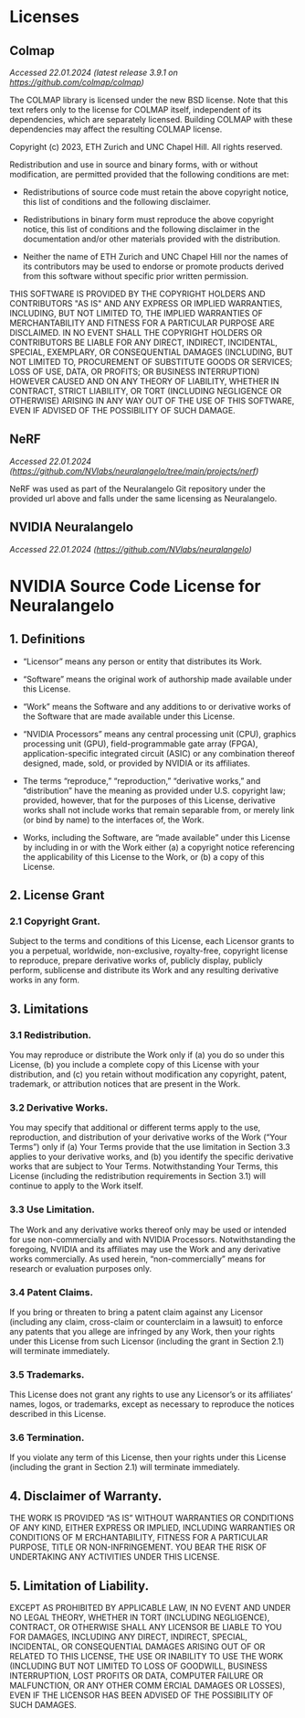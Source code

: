 # Licenses

## Colmap

*Accessed 22.01.2024 (latest release 3.9.1 on https://github.com/colmap/colmap)*

The COLMAP library is licensed under the new BSD license. Note that this text
refers only to the license for COLMAP itself, independent of its dependencies,
which are separately licensed. Building COLMAP with these dependencies may
affect the resulting COLMAP license.

Copyright (c) 2023, ETH Zurich and UNC Chapel Hill.
All rights reserved.

Redistribution and use in source and binary forms, with or without
modification, are permitted provided that the following conditions are met:

* Redistributions of source code must retain the above copyright
    notice, this list of conditions and the following disclaimer.

* Redistributions in binary form must reproduce the above copyright
    notice, this list of conditions and the following disclaimer in the
    documentation and/or other materials provided with the distribution.

* Neither the name of ETH Zurich and UNC Chapel Hill nor the names of
    its contributors may be used to endorse or promote products derived
    from this software without specific prior written permission.

THIS SOFTWARE IS PROVIDED BY THE COPYRIGHT HOLDERS AND CONTRIBUTORS "AS IS"
AND ANY EXPRESS OR IMPLIED WARRANTIES, INCLUDING, BUT NOT LIMITED TO, THE
IMPLIED WARRANTIES OF MERCHANTABILITY AND FITNESS FOR A PARTICULAR PURPOSE
ARE DISCLAIMED. IN NO EVENT SHALL THE COPYRIGHT HOLDERS OR CONTRIBUTORS BE
LIABLE FOR ANY DIRECT, INDIRECT, INCIDENTAL, SPECIAL, EXEMPLARY, OR
CONSEQUENTIAL DAMAGES (INCLUDING, BUT NOT LIMITED TO, PROCUREMENT OF
SUBSTITUTE GOODS OR SERVICES; LOSS OF USE, DATA, OR PROFITS; OR BUSINESS
INTERRUPTION) HOWEVER CAUSED AND ON ANY THEORY OF LIABILITY, WHETHER IN
CONTRACT, STRICT LIABILITY, OR TORT (INCLUDING NEGLIGENCE OR OTHERWISE)
ARISING IN ANY WAY OUT OF THE USE OF THIS SOFTWARE, EVEN IF ADVISED OF THE
POSSIBILITY OF SUCH DAMAGE.

## NeRF

*Accessed 22.01.2024 (https://github.com/NVlabs/neuralangelo/tree/main/projects/nerf)*

NeRF was used as part of the Neuralangelo Git repository under the provided url above and falls under the same licensing as Neuralangelo.

## NVIDIA Neuralangelo

*Accessed 22.01.2024 (https://github.com/NVlabs/neuralangelo)*

# NVIDIA Source Code License for Neuralangelo

## 1. Definitions 
 
- “Licensor” means any person or entity that distributes its Work. 

-  “Software” means the original work of authorship made available under this License. 

-  “Work” means the Software and any additions to or derivative works of the Software that are made available under this License. 

-  “NVIDIA Processors” means any central processing unit (CPU), graphics processing unit (GPU), field-programmable gate array (FPGA), application-specific integrated circuit (ASIC) or any combination thereof designed, made, sold, or provided by NVIDIA or its affiliates. 

-  The terms “reproduce,” “reproduction,” “derivative works,” and “distribution” have the meaning as provided under U.S. copyright law; provided, however, that for the purposes of this License, derivative works shall not include works that remain separable from, or merely link (or bind by name) to the interfaces of, the Work. 

-  Works, including the Software, are “made available” under this License by including in or with the Work either (a) a copyright notice referencing the applicability of this License to the Work, or (b) a copy of this License. 

## 2. License Grant 

### 2.1 Copyright Grant. 

Subject to the terms and conditions of this License, each Licensor grants to you a perpetual, worldwide, non-exclusive, royalty-free, copyright license to reproduce, prepare derivative works of, publicly display, publicly perform, sublicense and distribute its Work and any resulting derivative works in any form.

## 3. Limitations

### 3.1 Redistribution. 

You may reproduce or distribute the Work only if (a) you do so under this License, (b) you include a complete copy of this License with your distribution, and (c) you retain without modification any copyright, patent, trademark, or attribution notices that are present in the Work.

### 3.2 Derivative Works.

You may specify that additional or different terms apply to the use, reproduction, and distribution of your derivative works of the Work (“Your Terms”) only if (a) Your Terms provide that the use limitation in Section 3.3 applies to your derivative works, and (b) you identify the specific derivative works that are subject to Your Terms. Notwithstanding Your Terms, this License (including the redistribution requirements in Section 3.1) will continue to apply to the Work itself.
 
### 3.3 Use Limitation.

The Work and any derivative works thereof only may be used or intended for use non-commercially and with NVIDIA Processors. Notwithstanding the foregoing, NVIDIA and its affiliates may use the Work and any derivative works commercially. As used herein, “non-commercially” means for research or evaluation purposes only.

### 3.4 Patent Claims.

If you bring or threaten to bring a patent claim against any Licensor (including any claim, cross-claim or counterclaim in a lawsuit) to enforce any patents that you allege are infringed by any Work, then your rights under this License from such Licensor (including the grant in Section 2.1) will terminate immediately.

### 3.5 Trademarks.

This License does not grant any rights to use any Licensor’s or its affiliates’ names, logos, or trademarks, except as necessary to reproduce the notices described in this License.

### 3.6 Termination.

If you violate any term of this License, then your rights under this License (including the grant in Section 2.1) will terminate immediately.

## 4. Disclaimer of Warranty. 

THE WORK IS PROVIDED “AS IS” WITHOUT WARRANTIES OR CONDITIONS OF ANY KIND, EITHER EXPRESS OR IMPLIED, INCLUDING WARRANTIES OR CONDITIONS OF M ERCHANTABILITY, FITNESS FOR A PARTICULAR PURPOSE, TITLE OR NON-INFRINGEMENT. YOU BEAR THE RISK OF UNDERTAKING ANY ACTIVITIES UNDER THIS LICENSE.  

## 5. Limitation of Liability. 

EXCEPT AS PROHIBITED BY APPLICABLE LAW, IN NO EVENT AND UNDER NO LEGAL THEORY, WHETHER IN TORT (INCLUDING NEGLIGENCE), CONTRACT, OR OTHERWISE SHALL ANY LICENSOR BE LIABLE TO YOU FOR DAMAGES, INCLUDING ANY DIRECT, INDIRECT, SPECIAL, INCIDENTAL, OR CONSEQUENTIAL DAMAGES ARISING OUT OF OR RELATED TO THIS LICENSE, THE USE OR INABILITY TO USE THE WORK (INCLUDING BUT NOT LIMITED TO LOSS OF GOODWILL, BUSINESS INTERRUPTION, LOST PROFITS OR DATA, COMPUTER FAILURE OR MALFUNCTION, OR ANY OTHER COMM ERCIAL DAMAGES OR LOSSES), EVEN IF THE LICENSOR HAS BEEN ADVISED OF THE POSSIBILITY OF SUCH DAMAGES. 